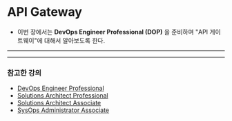 # API Gateway

- 이번 장에서는 **DevOps Engineer Professional (DOP)** 을 준비하며 "API 게이트웨이"에 대해서 알아보도록 한다.

---





























---

### 참고한 강의

- [DevOps Engineer Professional](https://www.udemy.com/course/aws-certified-devops-engineer-professional-korean)
- [Solutions Architect Professional](https://www.udemy.com/course/aws-solutions-architect-professional)
- [Solutions Architect Associate](https://www.udemy.com/course/best-aws-certified-solutions-architect-associate)
- [SysOps Administrator Associate](https://www.udemy.com/course/ultimate-aws-certified-sysops-administrator-associate)
